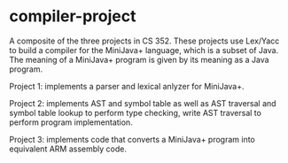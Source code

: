 # compiler-project
A composite of the three projects in CS 352. These projects use Lex/Yacc to build a compiler for the MiniJava+ language, which is a subset of Java. The meaning of a MiniJava+ program is given by its meaning as a Java program.

Project 1: implements a parser and lexical anlyzer for MiniJava+.

Project 2: implements AST and symbol table as well as AST traversal and symbol table lookup to perform type checking, write AST traversal to perform program implementation.

Project 3: implements code that converts a MiniJava+ program into equivalent ARM assembly code. 
